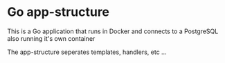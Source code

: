 # Go app-structure

This is a Go application that runs in Docker and connects to a PostgreSQL also
running it's own container

The app-structure seperates templates, handlers, etc ... 


